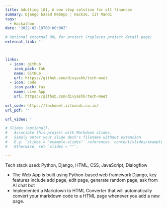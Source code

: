 ```yaml
---
title: Adulting 101, A one stop solution for all finances
summary: Django based WebApp | Hack36, IIT Mandi
tags:
  - Hackathon
date: '2022-02-18T00:00:00Z'

# Optional external URL for project (replaces project detail page).
external_link: ''



links:
  - icon: github
    icon_pack: fab
    name: GitHub
    url: https://github.com/divyashk/tech-meet
  - icon: code
    icon_pack: fas
    name: Live App
    url: https://github.com/divyashk/tech-meet    
    
url_code: https://techmeet.iitmandi.co.in/
url_pdf: ''

url_video: ''

# Slides (optional).
#   Associate this project with Markdown slides.
#   Simply enter your slide deck's filename without extension.
#   E.g. `slides = "example-slides"` references `content/slides/example-slides.md`.
#   Otherwise, set `slides = ""`.

---
```

Tech stack used: Python, Django, HTML, CSS, JavaScript, Dialogflow
* The Web App is built using Python-based web framework Django, key features include add page, edit page,
generate random page, ask from AI chat bot
* Implemented a Markdown to HTML Converter that will automatically convert your markdown code to a HTML
page whenever you add a new page.
